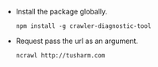 * Install the package globally.

	```
	npm install -g crawler-diagnostic-tool
	```

* Request pass the url as an argument.

	```
	ncrawl http://tusharm.com
	```

